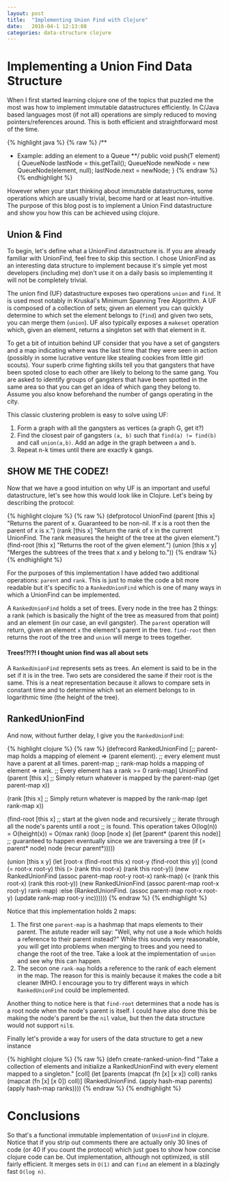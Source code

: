 ```yaml
---
layout: post
title:  "Implementing Union Find with Clojure"
date:   2016-04-1 12:13:08
categories: data-structure clojure
---
```


# Implementing a Union Find Data Structure

When I first started learning clojure one of the topics that puzzled me the most was how to implement
immutable datastructures efficiently. In C/Java based languages most (if not all) operations are simply
reduced to moving pointers/references around. This is both efficient and straightforward most of the time.

{% highlight java %}
{% raw %}
/**
 * Example: adding an element to a Queue
 **/
public void push(T element) {
  QueueNode lastNode = this.getTail();
  QueueNode newNode = new QueueNode(element, null);
  lastNode.next = newNode;
}
{% endraw %}
{% endhighlight %}

However when your start thinking about immutable datastructures, some operations which are usually
trivial, become hard or at least non-intuitive. The purpose of this blog post is to implement a Union Find
datastructure and show you how this can be achieved using clojure.

## Union & Find

To begin, let's define what a UnionFind datastructure is. If you are already familiar with UnionFind,
feel free to skip this section. I chose UnionFind as an interesting data structure to implement
because it's simple yet most developers (including me) don't use it on a daily basis so implementing
it will not be completely trivial.

The union find (UF) datastructure exposes two operations `union` and `find`. It is used most notably in
Kruskal's Minimum Spanning Tree Algorithm. A UF is composed of a collection of sets; given an element
you can quickly determine to which set the element belongs to (`find`) and given two sets, you can
merge them (`union`). UF also typically exposes a `makeset` operation which, given an element, returns
a singleton set with that element in it.

To get a bit of intuition behind UF consider that you have a set of gangsters and a map indicating where
was the last time that they were seen in action (possibly in some lucrative venture like stealing cookies
from little girl scouts). Your superb crime fighting skills tell you that gangsters
that have been spoted close to each other are likely to belong to the same gang. You are asked to identify
groups of gangsters that have been spotted in the same area so that you can get an idea of which gang they
belong to. Assume you also know beforehand the number of gangs operating in the city.

This classic clustering problem is easy to solve using UF:

1. Form a graph with all the gangsters as vertices (a graph G, get it?)
2. Find the closest pair of gangsters `(a, b)` such that `find(a) != find(b)` and call `union(a,b)`.
   Add an adge in the graph between `a` and `b`.
3. Repeat n-k times until there are exactly k gangs.

## SHOW ME THE CODEZ!

Now that we have a good intuition on why UF is an important and useful datastructure, let's see
how this would look like in Clojure. Let's being by describing the protocol:

{% highlight clojure %}
{% raw %}
(defprotocol UnionFind
  (parent [this x]
    "Returns the parent of x. Guaranteed to be non-nil.
    If x is a root then the parent of x is x.")
  (rank [this x]
    "Return the rank of x in the current UnionFind.
    The rank measures the height of the tree at the given element.")
  (find-root [this x]
    "Returns the root of the given element.")
  (union [this x y]
    "Merges the subtrees of the trees that x and y belong to."))
{% endraw %}
{% endhighlight %}

For the purposes of this implementation I have added two additional operations: `parent` and `rank`.
This is just to make the code a bit more readable but it's specific to a `RankedUnionFind` which is
one of many ways in which a UnionFind can be implemented.

A `RankedUnionFind` holds a set of trees. Every node in the tree has 2 things: a rank (which is
basically the hight of the tree as measured from that point) and an element (in our case, an evil
gangster). The `parent` operation will return, given an element `x` the element's parent in the tree.
`find-root` then returns the root of the tree and `union` will merge to trees together.

#### Trees!?!?! I thought union find was all about sets

A `RankedUnionFind` represents sets as trees. An element is said to be in the set if it is in the tree.
Two sets are considered the same if their root is the same. This is a neat representation because
it allows to compare sets in constant time and to determine which set an element belongs to in logarithmic
time (the height of the tree).

## RankedUnionFind

And now, without further delay, I give you the `RankedUnionFind`:

{% highlight clojure %}
{% raw %}
(defrecord RankedUnionFind
  [;; parent-map holds a mapping of element => (parent element).
   ;; every element must have a parent at all times.
   parent-map
   ;; rank-map holds a mapping of element => rank.
   ;; Every element has a rank >= 0
   rank-map]
  UnionFind
  (parent [this x]
    ;; Simply return whatever is mapped by the parent-map
    (get parent-map x))

  (rank [this x]
    ;; Simply return whatever is mapped by the rank-map
    (get rank-map x))

  (find-root [this x]
    ;; start at the given node and recursively
    ;; iterate through all the node's parents until a root
    ;; is found. This operation takes O(log(n)) = O(height(x)) = O(max rank)
    (loop [node x]
      (let [parent* (parent this node)]
        ;; guaranteed to happen eventually since we are traversing a tree
        (if (= parent* node)
          node
          (recur parent*)))))

  (union [this x y]
    (let [root-x (find-root this x)
          root-y (find-root this y)]
      (cond
        (= root-x root-y)
          this
        (> (rank this root-x) (rank this root-y))
          (new RankedUnionFind (assoc parent-map root-y root-x) rank-map)
        (< (rank this root-x) (rank this root-y))
          (new RankedUnionFind (assoc parent-map root-x root-y) rank-map)
        :else
          (RankedUnionFind. (assoc parent-map root-x root-y)
                            (update rank-map root-y inc))))))
{% endraw %}
{% endhighlight %}

Notice that this implementation holds 2 maps:

1. The first one `parent-map` is a hashmap that maps elements to their parent.
   The astute reader will say: "Well, why not use a `Node` which holds a reference to their parent instead?"
   While this sounds very reasonable, you will get into problems when merging to trees
   and you need to change the root of the tree. Take a look at the implementation
   of `union` and see why this can happen.
2. The secon one `rank-map` holds a reference to the rank of each element in the map.
   The reason for this is mainly because it makes the code a bit cleaner IMHO. I encourage
   you to try different ways in which `RankedUnionFind` could be implemented.

Another thing to notice here is that `find-root` determines that a node has is a root node when
the node's parent is itself. I could have also done this be making the node's parent be the `nil`
value, but then the data structure would not support `nil`s.

Finally let's provide a way for users of the data structure to get a new instance

{% highlight clojure %}
{% raw %}
(defn create-ranked-union-find
  "Take a collection of elements and initialize a RankedUnionFind with every
  element mapped to a singleton."
  [coll]
  (let [parents (mapcat (fn [x] [x x]) coll)
        ranks (mapcat (fn [x] [x 0]) coll)]
    (RankedUnionFind. (apply hash-map parents)
                      (apply hash-map ranks))))
{% endraw %}
{% endhighlight %}

# Conclusions

So that's a functional immutable implementation of `UnionFind` in clojure. Notice that if
you strip out comments there are actually only 30 lines of code (or 40 if you count the protocol)
which just goes to show how concise clojure code can be. Out implementation, although not optimized,
is still fairly efficient. It merges sets in `O(1)` and can `find` an element in a blazingly fast `O(log n)`.
